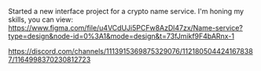 Started a new interface project for a crypto name service. I'm honing my skills, you can view:
https://www.figma.com/file/u4VCdUJi5PCFw8AzDl47zx/Name-service?type=design&node-id=0%3A1&mode=design&t=73fJmikf9F4bARnx-1

https://discord.com/channels/1113915369875329076/1121805044241678387/1164998370230812723
